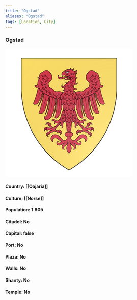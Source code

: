 ```yaml
---
title: "Ogstad"
aliases: "Ogstad"
tags: [Location, City]
---
```

### Ogstad
![](attachment/d2dc8be3344c93d0e19d9fa4915436b0.svg)

#### Country: [[Qajaria]]

#### Culture: [[Norse]]

#### Population: 1.805

#### Citadel: No

#### Capital: false

#### Port: No

#### Plaza: No

#### Walls: No

#### Shanty: No

#### Temple: No

